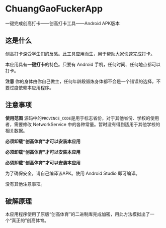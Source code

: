 # ChuangGaoFuckerApp
一键完成创高打卡——创高打卡工具——Android APK版本

## 这是什么

创高打卡深受学生们的反感。此工具应用而生，用于帮助大家快速完成打卡。

本应用具有**一键打卡**的特色。只要有 Android 手机，任何时间、任何地点都可以打卡。

**注意** 你的身体由你自己做主，任何年龄段锻炼身体都不会是一个错误的选择，不要过度依赖本应用程序。

## 注意事项

**使用范围** 源码中的`PROVINCE_CODE`是用于标志省份，对于其他省份、学校的使用者，需要修改 NetworkService 中的各种常量。暂时没有得到适用于其他学校的相关数据。

**必须卸载“创高体育”才可以安装本应用**

**必须卸载“创高体育”才可以安装本应用**

**必须卸载“创高体育”才可以安装本应用**

为了确保安全，请自己编译该APK。使用 Android Studio 即可编译。

没有其他注意事项。

## 破解原理

本应用程序使用了原版“创高体育”的二进制库完成加密，用此方法模拟出了一个“真正的”创高体育。
